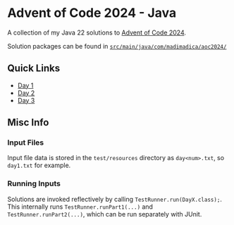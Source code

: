 # Advent of Code 2024 - Java
A collection of my Java 22 solutions to [Advent of Code 2024](https://adventofcode.com/2024).

Solution packages can be found in [`src/main/java/com/madimadica/aoc2024/`](https://github.com/madimadica/aoc-2024/tree/main/src/main/java/com/madimadica/aoc2024)

## Quick Links
* [Day 1](https://github.com/madimadica/aoc-2024/blob/main/src/main/java/com/madimadica/aoc2024/soln/Day1.java)
* [Day 2](https://github.com/madimadica/aoc-2024/blob/main/src/main/java/com/madimadica/aoc2024/soln/Day2.java)
* [Day 3](https://github.com/madimadica/aoc-2024/blob/main/src/main/java/com/madimadica/aoc2024/soln/Day3.java)

## Misc Info
### Input Files
Input file data is stored in the `test/resources` directory as `day<num>.txt`, so `day1.txt` for example.

### Running Inputs
Solutions are invoked reflectively by calling `TestRunner.run(DayX.class);`. This internally runs `TestRunner.runPart1(...)` and `TestRunner.runPart2(...)`, which can be run separately with JUnit. 
